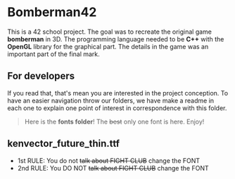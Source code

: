 
# Bomberman42

This is a 42 school project. The goal was to recreate the original game **bomberman** in 3D. The programming language needed to be **C++** with the **OpenGL** library for the graphical part. The details in the game was an important part of the final mark.

## For developers

If you read that, that's mean you are interested in the project conception. To have an easier navigation throw our folders, we have make a readme in each one to explain one point of interest in correspondence with this folder.

> Here is the **fonts folder**! The ~~best~~ only one font is here. Enjoy!


## kenvector_future_thin.ttf
 - 1st RULE: You do not ~~talk about FIGHT CLUB~~ change the FONT
 - 2nd RULE: You DO NOT ~~talk about FIGHT CLUB~~ change the FONT
